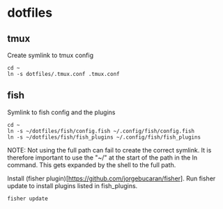 # dotfiles

## tmux
Create symlink to tmux config
```
cd ~
ln -s dotfiles/.tmux.conf .tmux.conf
```

## fish
Symlink to fish config and the plugins
```
cd ~
ln -s ~/dotfiles/fish/config.fish ~/.config/fish/config.fish
ln -s ~/dotfiles/fish/fish_plugins ~/.config/fish/fish_plugins
```
NOTE: Not using the full path can fail to create the correct symlink. It is therefore important to use the "~/" at the start of the path in the ln command. This gets expanded by the shell to the full path.

Install (fisher plugin)[https://github.com/jorgebucaran/fisher]. Run fisher update to install plugins listed in fish_plugins.
```
fisher update
```
